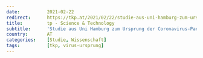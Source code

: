 ```yaml
---
date:          2021-02-22
redirect:      https://tkp.at/2021/02/22/studie-aus-uni-hamburg-zum-ursprung-der-coronavirus-pandemie/
title:         tp - Science & Technology
subtitle:      'Studie aus Uni Hamburg zum Ursprung der Coronavirus-Pandemie'
country:       AT
categories:    [Studie, Wissenschaft]
tags:          [tkp, virus-ursprung]
---
```

